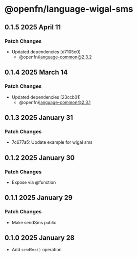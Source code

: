 # @openfn/language-wigal-sms

## 0.1.5 2025 April 11

### Patch Changes

* Updated dependencies \[d7105c0]
  * @openfn/language-common@2.3.2

## 0.1.4 2025 March 14

### Patch Changes

* Updated dependencies \[23ccb01]
  * @openfn/language-common@2.3.1

## 0.1.3 2025 January 31

### Patch Changes

* 7c677a5: Update example for wigal sms

## 0.1.2 2025 January 30

### Patch Changes

* Expose via @function

## 0.1.1 2025 January 29

### Patch Changes

* Make sendSms public

## 0.1.0 2025 January 28

* Add `sendSms()` operation
